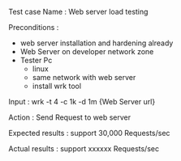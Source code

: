 Test case Name : Web server load testing

Preconditions : 
- web server installation and hardening already
- Web Server on developer network zone
- Tester Pc
   - linux
   - same network with web server
   - install wrk tool

Input : wrk -t 4 -c 1k -d 1m {Web Server url}

Action : Send Request to web server

Expected results : support 30,000 Requests/sec

Actual results : support xxxxxx Requests/sec

